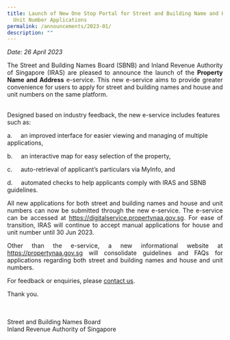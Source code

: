 ```yaml
---
title: Launch of New One Stop Portal for Street and Building Name and House and
  Unit Number Applications
permalink: /announcements/2023-01/
description: ""
---
```

<i>Date: 26 April 2023</i>

<p align="justify">The Street and Building Names Board (SBNB) and Inland Revenue Authority of Singapore (IRAS) are pleased to announce the launch of the <b>Property Name and Address</b>  e-service. This new e-service aims to provide greater convenience for users to apply for street and building names and house and unit numbers on the same platform.</p><br>
Designed based on industry feedback, the new e-service includes features such as:

a.&nbsp;&nbsp;&nbsp;&nbsp; an improved interface for easier viewing and managing of multiple applications,

b.&nbsp;&nbsp;&nbsp;&nbsp; an interactive map for easy selection of the property,

c.&nbsp;&nbsp;&nbsp;&nbsp; auto-retrieval of applicant’s particulars via MyInfo, and

d.&nbsp;&nbsp;&nbsp;&nbsp; automated checks to help applicants comply with IRAS and SBNB guidelines.<br>

<p align="justify">All new applications for both street and building names and house and unit numbers can now be submitted through the new e-service. The e-service can be accessed at <a href="https://digitalservice.propertynaa.gov.sg">https://digitalservice.propertynaa.gov.sg</a>. For ease of transition, IRAS will continue to accept manual applications for house and unit number until 30 Jun 2023.</p>

<p align="justify">Other than the e-service, a new informational website at <a href="https://propertynaa.gov.sg">https://propertynaa.gov.sg</a> will consolidate guidelines and FAQs for applications regarding both street and building names and house and unit numbers.</p>

<p align="justify"> For feedback or enquiries, please <a href="https://digitalservice.propertynaa.gov.sg/contact/">contact us</a>.</p>
<p>Thank you.</p>
<br>
<br>
Street and Building Names Board<br>
Inland Revenue Authority of Singapore